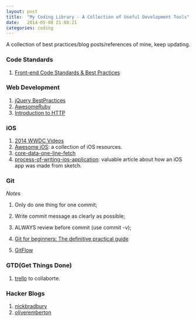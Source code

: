 ```yaml
---
layout: post
title:  "My Coding Library - A Collection of Useful Development Tools"
date:   2014-05-08 21:08:21
categories: coding
---
```


A collection of best practices/blog posts/references of mine, keep updating.

### Code Standards
1. [Front-end Code Standards & Best Practices](http://isobar-idev.github.io/code-standards/)

### Web Development
1. [jQuery BestPractices](http://gregfranko.com/jquery-best-practices/#/13)
1. [AwesomeRuby](https://github.com/markets/awesome-ruby)
1. [Introduction to HTTP](http://www.gotealeaf.com/books/http)

### iOS
1. [2014 WWDC Videos](https://developer.apple.com/videos/wwdc/2014/)
2. [Awesome iOS](https://github.com/vsouza/awesome-ios): a collection of iOS resources.
3. [core-data-one-line-fetch](http://www.cocoawithlove.com/2008/03/core-data-one-line-fetch.html)
4. [process-of-writing-ios-application](http://www.cocoawithlove.com/2011/06/process-of-writing-ios-application.html): valuable article about how an iOS app was made from sketch.

### Git
*Notes*
1. Only do one thing for one commit;
2. Write commit message as clearly as possible;
3. ALWAYS review before commit (use commit -v);

1. [Git for beginners: The definitive practical guide](http://stackoverflow.com/questions/315911/git-for-beginners-the-definitive-practical-guide)
2. [GitFlow](http://nvie.com/posts/a-successful-git-branching-model/)

### GTD(Get Things Done)
1. [trello](www.trello.com) to collaborte.

### Hacker Blogs
1. [nickbradbury](http://nickbradbury.com/)
2. [oliveremberton](http://oliveremberton.com/)
